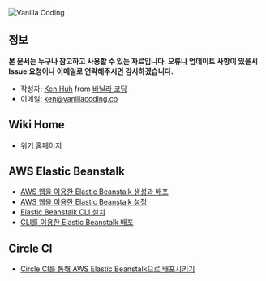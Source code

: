 ![Vanilla Coding](https://s3.ap-northeast-2.amazonaws.com/vanilla-coding/Assets/logo_regular%403x.png)

## 정보

**본 문서는 누구나 참고하고 사용할 수 있는 자료입니다. 오류나 업데이트 사항이 있을시 Issue 요청이나 이메일로 연락해주시면 감사하겠습니다.**

- 작성자: [Ken Huh](https://github.com/Ken123777) from [바닐라 코딩](https://vanillacoding.co/)
- 이메일: <ken@vanillacoding.co>

## Wiki Home

- [위키 홈페이지](https://github.com/vanilla-coding/docs/wiki)

## AWS Elastic Beanstalk

- [AWS 웹을 이용한 Elastic Beanstalk 생성과 배포](https://github.com/vanilla-coding/docs/wiki/Setting-up-AWS-Elastic-Beanstalk)
- [AWS 웹을 이용한 Elastic Beanstalk 설정](https://github.com/vanilla-coding/docs/wiki/Configuring-AWS-Elastic-Beanstalk)
- [Elastic Beanstalk CLI 설치](https://github.com/vanilla-coding/docs/wiki/Installing-Elastic-Beanstalk-CLI)
- [CLI를 이용한 Elastic Beanstalk 배포](https://github.com/vanilla-coding/docs/wiki/Deploying-with-Elastic-Beanstalk-CLI)

## Circle CI

- [Circle CI를 통해 AWS Elastic Beanstalk으로 배포시키기](https://github.com/vanilla-coding/docs/wiki/Deploying-to-AWS-Elastic-Beanstalk-with-Circle-CI)
